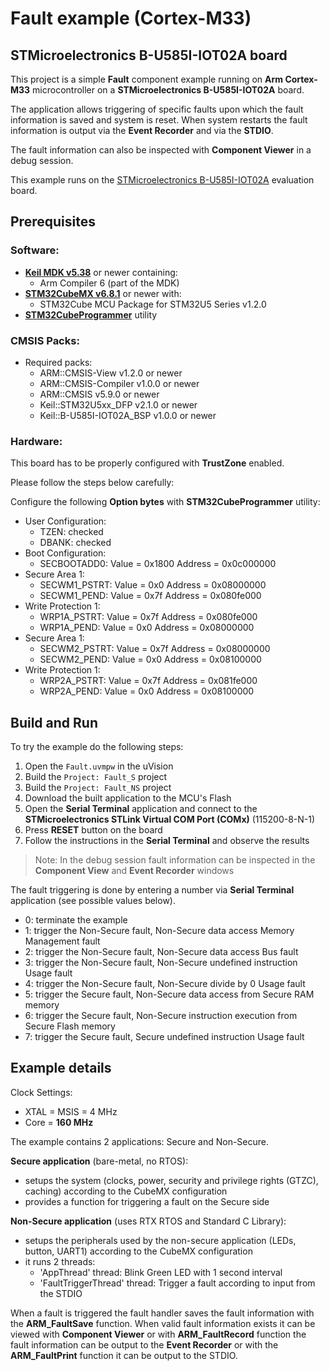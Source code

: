 # Fault example (Cortex-M33)

## STMicroelectronics B-U585I-IOT02A board

This project is a simple **Fault** component example running on **Arm Cortex-M33** microcontroller
on a **STMicroelectronics B-U585I-IOT02A** board.

The application allows triggering of specific faults upon which the fault information is saved and system is reset.
When system restarts the fault information is output via the **Event Recorder** and via the **STDIO**.

The fault information can also be inspected with **Component Viewer** in a debug session.

This example runs on the [STMicroelectronics B-U585I-IOT02A](https://www.st.com/en/evaluation-tools/b-u585i-iot02a.html) evaluation board.

## Prerequisites

### Software:
 - [**Keil MDK v5.38**](https://www.keil.com/mdk5) or newer containing:
   - Arm Compiler 6 (part of the MDK)
 - [**STM32CubeMX v6.8.1**](https://www.st.com/en/development-tools/stm32cubemx.html) or newer with:
   - STM32Cube MCU Package for STM32U5 Series v1.2.0
 - [**STM32CubeProgrammer**](https://www.st.com/en/development-tools/stm32cubeprog.html) utility

### CMSIS Packs:
 - Required packs:
    - ARM::CMSIS-View v1.2.0 or newer
    - ARM::CMSIS-Compiler v1.0.0 or newer
    - ARM::CMSIS v5.9.0 or newer
    - Keil::STM32U5xx_DFP v2.1.0 or newer
    - Keil::B-U585I-IOT02A_BSP v1.0.0 or newer

### Hardware:

This board has to be properly configured with **TrustZone** enabled.

Please follow the steps below carefully:

Configure the following **Option bytes** with **STM32CubeProgrammer** utility:
 - User Configuration:
   - TZEN: checked
   - DBANK: checked
 - Boot Configuration:
   - SECBOOTADD0:  Value = 0x1800 Address = 0x0c000000
 - Secure Area 1:
   - SECWM1_PSTRT: Value = 0x0    Address = 0x08000000
   - SECWM1_PEND:  Value = 0x7f   Address = 0x080fe000
 - Write Protection 1:
   - WRP1A_PSTRT:  Value = 0x7f   Address = 0x080fe000
   - WRP1A_PEND:   Value = 0x0    Address = 0x08000000
 - Secure Area 1:
   - SECWM2_PSTRT: Value = 0x7f   Address = 0x08000000
   - SECWM2_PEND:  Value = 0x0    Address = 0x08100000
 - Write Protection 1:
   - WRP2A_PSTRT:  Value = 0x7f   Address = 0x081fe000
   - WRP2A_PEND:   Value = 0x0    Address = 0x08100000

## Build and Run

To try the example do the following steps:
 1. Open the `Fault.uvmpw` in the uVision
 2. Build the `Project: Fault_S` project
 3. Build the `Project: Fault_NS` project
 4. Download the built application to the MCU's Flash
 5. Open the **Serial Terminal** application and connect to the **STMicroelectronics STLink Virtual COM Port (COMx)** (115200-8-N-1)
 6. Press **RESET** button on the board
 7. Follow the instructions in the **Serial Terminal** and observe the results

>Note: In the debug session fault information can be inspected in the **Component View** and **Event Recorder** windows

The fault triggering is done by entering a number via **Serial Terminal** application (see possible values below).

  - 0: terminate the example
  - 1: trigger the Non-Secure fault, Non-Secure data access Memory Management fault
  - 2: trigger the Non-Secure fault, Non-Secure data access Bus fault
  - 3: trigger the Non-Secure fault, Non-Secure undefined instruction Usage fault
  - 4: trigger the Non-Secure fault, Non-Secure divide by 0 Usage fault
  - 5: trigger the Secure fault, Non-Secure data access from Secure RAM memory
  - 6: trigger the Secure fault, Non-Secure instruction execution from Secure Flash memory
  - 7: trigger the Secure fault, Secure undefined instruction Usage fault

## Example details

Clock Settings:
  - XTAL = MSIS =   4 MHz
  - Core =      **160 MHz**

The example contains 2 applications: Secure and Non-Secure.

**Secure application** (bare-metal, no RTOS):
  - setups the system (clocks, power, security and privilege rights (GTZC), caching) according to the CubeMX configuration
  - provides a function for triggering a fault on the Secure side

**Non-Secure application** (uses RTX RTOS and Standard C Library):
  - setups the peripherals used by the non-secure application (LEDs, button, UART1) according to the CubeMX configuration
  - it runs 2 threads:
    - 'AppThread' thread: Blink Green LED with 1 second interval
    - 'FaultTriggerThread' thread: Trigger a fault according to input from the STDIO

When a fault is triggered the fault handler saves the fault information with the **ARM_FaultSave** function.
When valid fault information exists it can be viewed with **Component Viewer** or with **ARM_FaultRecord** function
the fault information can be output to the **Event Recorder** or with the **ARM_FaultPrint** function it can be output to the STDIO.
